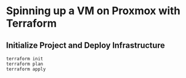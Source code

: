 # Spinning up a VM on Proxmox with Terraform
## Initialize Project and Deploy Infrastructure
```
terraform init
terraform plan
terraform apply
```
